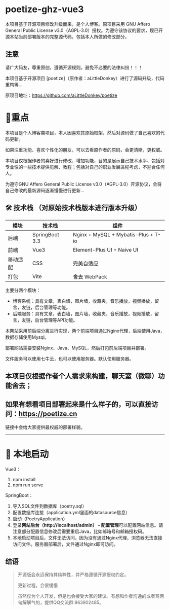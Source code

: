 # poetize-ghz-vue3
本项目基于开源项目修改升级而来，是个人博客。原项目采用 GNU Affero General Public License v3.0（AGPL-3.0）授权。为遵守该协议的要求，现已开源本站当前部署版本的完整源代码，包括本人所做的修改部分。

## 注意
请广大码友，尊重原创，遵循开源规则。避免不必要的法律纠纷！！！

本项目基于开源项目 [poetize]（原作者：aLittleDonkey）进行了源码升级，代码重构等...

原项目地址：https://github.com/aLittleDonkey/poetize

# 🌸重点
本项目是个人博客类项目，本人因喜欢其原始框架，然后对源码做了自己喜欢的代码更新。

如果注重功能、喜欢个性化的朋友，可以去看原作者的原码，会更清晰，更权威。

本项目仅根据作者的喜好进行修改、增加功能，目的是展示自己技术水平、包括对专业性的一些技术提供见解、教程；包括对自己的职业发展进程考虑，不迎合任何人。

为遵守GNU Affero General Public License v3.0（AGPL-3.0）开源协议，会将自己修改的最新源码逐渐慢慢进行更新...


## 🛠️ 技术栈 （对原始技术栈版本进行版本升级）

| 模块   | 技术栈            | 组件                                  |
|------|----------------|-------------------------------------|
| 后端   | SpringBoot 3.3 | Nginx + MySQL + Mybatis-Plus + T-io |
| 前端  | Vue3           | Element-Plus UI + Naive UI          |
| 移动适配 | CSS            | 完美自适应                               |
| 打包  | Vite           |  舍去 WebPack         |

主要分两个模块：

- 博客系统：具有文章，表白墙，图片墙，收藏夹，音乐播放，视频播放，留言，友链，后台管理等功能。
- 后端服务：具有文章，表白墙，图片墙，收藏夹，音乐播放，视频播放，留言，友链，后台管理等API功能。

本网站采用前后端分离进行实现，两个前端项目通过Nginx代理，后端使用Java，数据存储使用Mysql。

部署网站需要安装Nginx、Java、MySQL，然后打包前后端项目并部署。

文件服务可以使用七牛云，也可以使用服务器。默认使用服务器。

## 本项目仅根据作者个人需求来构建，聊天室（微聊）功能舍去；

## 如果有想看项目部署起来是什么样子的，可以直接访问：https://poetize.cn 
链接中会给大家提供最权威的部署样貌。

--------------------------------------------------------------------------------------------------------------------------------------

# 🚀 本地启动


Vue3：

1. npm install
2. npm run serve

SpringBoot：

1. 导入SQL文件到数据库（poetry.sql）
2. 配置数据库连接（application.yml里面的datasource信息）
3. 启动（PoetryApplication）
4. 登录**网站后台（http://localhost/admin） - 配置管理**可以配置网站信息。请注意部分配置信息修改后需要重启Java，比如邮箱号和邮箱授权码。
5. 本地启动项目后，文件无法访问，因为没有通过Nginx代理，浏览器无法直接访问文件。服务器部署后，文件通过Nginx即可访问。



## 结语

> 开源版会永远保持其纯粹性，并严格遵循开源授权约定。
>
> 更新过程，会很缓慢
> 
> 虽然仅为个人开发，但是也会接受大家的建议。有想和作者沟通的或者骂两句解解气的，提供QQ交流群:963902485。

